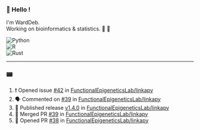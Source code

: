 ### :robot: Hello !

I'm WardDeb.  
Working on bioinformatics & statistics. 🧬 🧪  

![Python](https://img.shields.io/badge/python-3670A0?style=for-the-badge&logo=python&logoColor=ffdd54)  
![R](https://img.shields.io/badge/r-%23276DC3.svg?style=for-the-badge&logo=r&logoColor=white)  
![Rust](https://img.shields.io/badge/rust-%23000000.svg?style=for-the-badge&logo=rust&logoColor=white)  

---

### :pager:

<!--START_SECTION:activity-->
1. ❗ Opened issue [#42](https://github.com/FunctionalEpigeneticsLab/linkapy/issues/42) in [FunctionalEpigeneticsLab/linkapy](https://github.com/FunctionalEpigeneticsLab/linkapy)
2. 🗣 Commented on [#39](https://github.com/FunctionalEpigeneticsLab/linkapy/pull/39#issuecomment-3293407337) in [FunctionalEpigeneticsLab/linkapy](https://github.com/FunctionalEpigeneticsLab/linkapy)
3. 🚀 Published release [v1.4.0](https://github.com/FunctionalEpigeneticsLab/linkapy/releases/tag/v1.4.0) in [FunctionalEpigeneticsLab/linkapy](https://github.com/FunctionalEpigeneticsLab/linkapy)
4. 🎉 Merged PR [#39](https://github.com/FunctionalEpigeneticsLab/linkapy/pull/39) in [FunctionalEpigeneticsLab/linkapy](https://github.com/FunctionalEpigeneticsLab/linkapy)
5. 💪 Opened PR [#38](https://github.com/FunctionalEpigeneticsLab/linkapy/pull/38) in [FunctionalEpigeneticsLab/linkapy](https://github.com/FunctionalEpigeneticsLab/linkapy)
<!--END_SECTION:activity-->

